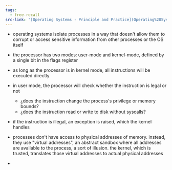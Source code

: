 ```yaml
---
tags:
  - free-recall
src-link: "[Operating Systems - Principle and Practice](Operating%20Systems%20-%20Principle%20and%20Practice)"
---
```

- operating systems isolate processes in a way that doesn't allow them to corrupt or access sensitive information from other processes or the OS itself
- the processor has two modes: user-mode and kernel-mode, defined by a single bit in the flags register
- as long as the processor is in kernel mode, all instructions will be executed directly
- in user mode, the processor will check whether the instruction is legal or not
	- ¿does the instruction change the process's privilege or memory bounds?
	- ¿does the instruction read or write to disk without syscalls?
- if the instruction is illegal, an exception is raised, which the kernel handles

- processes don't have access to physical addresses of memory. instead, they use "virtual addresses", an abstract sandbox where all addresses are available to the process, a sort of illusion. the kernel, which is trusted, translates those virtual addresses to actual physical addresses
- 